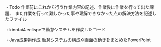 ・Todo
作業前にこれから行う作業内容の記述、作業後に作業を行って出た課題、
また作業を行って難しかった事や理解できなかった点の解決方法を記述したファイル

・kinntai4
eclispeで勤怠システムを作成したコード

・Java成果物作成
勤怠システムの構成や画面の動きをまとめたPowerPoint



